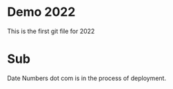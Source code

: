 # Demo 2022
This is the first git file for 2022
# Sub

Date Numbers dot com is in the process of deployment. 

